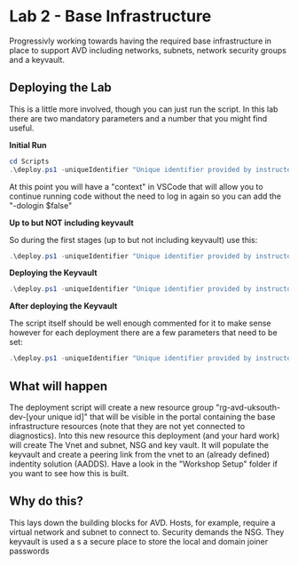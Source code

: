 # Lab 2 - Base Infrastructure

Progressivly working towards having the required base infrastructure in place to support AVD including networks, subnets, network security groups and a keyvault.

## Deploying the Lab

This is a little more involved, though you can just run the script.  In this lab there are two mandatory parameters and a number that you might find useful.

**Initial Run**

```Powershell
cd Scripts
.\deploy.ps1 -uniqueIdentifier "Unique identifier provided by instructor" -avdVnetCIDR "provided CIDR" -updateVault $false
```

At this point you will have a "context" in VSCode that will allow you to continue running code without the need to log in again so you can add the "-dologin $false"

**Up to but NOT including keyvault**

So during the first stages (up to but not including keyvault) use this:

```Powershell
.\deploy.ps1 -uniqueIdentifier "Unique identifier provided by instructor" -avdVnetCIDR "provided CIDR" -dologin $false -updateVault $false
```

**Deploying the Keyvault**

```Powershell
.\deploy.ps1 -uniqueIdentifier "Unique identifier provided by instructor" -avdVnetCIDR "provided CIDR" -dologin $false -updateVault $true
```

**After deploying the Keyvault**

The script itself should be well enough commented for it to make sense however for each deployment there are a few parameters that need to be set:

```Powershell
.\deploy.ps1 -uniqueIdentifier "Unique identifier provided by instructor" -avdVnetCIDR "provided CIDR" -dologin $false -updateVault $false
```

## What will happen

The deployment script will create a new resource group "rg-avd-uksouth-dev-[your unique id]" that will be visible in the portal containing the base infrastructure resources (note that they are not yet connected to diagnostics).  Into this new resource this deployment (and your hard work) will create The Vnet and subnet, NSG and key vault.  It will populate the keyvault and create a peering link from the vnet to an (already defined) indentity solution (AADDS).  Have a look in the "Workshop Setup" folder if you want to see how this is built.

## Why do this?

This lays down the building blocks for AVD.  Hosts, for example, require a virtual network and subnet to connect to.  Security demands the NSG.  They keyvault is used a s a secure place to store the local and domain joiner passwords
